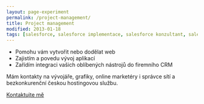 ```yaml
---
layout: page-experiment
permalink: /project-management/
title: Project management
modified: 2013-01-18
tags: [salesforce, salesforce implementace, salesforce konzultant, salesforce.com, projektove rizeni, project management]
---
```


* Pomohu vám vytvořit nebo dodělat web
* Zajistím a povedu vývoj aplikací
* Zařídím integraci vašich oblíbených nástrojů do firemního CRM

Mám kontakty na vývojáře, grafiky, online marketéry i správce sítí a bezkonkurenční českou hostingovou službu.


<div markdown="0"><a href="{{ site.url }}/kontakt/" class="btn">Kontaktujte mě</a></div>